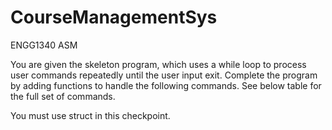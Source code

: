 # CourseManagementSys
ENGG1340 ASM

You are given the skeleton program, which uses a while loop to process user commands repeatedly until the user input exit. Complete the program by adding functions to handle the following commands. See below table for the full set of commands.

You must use struct in this checkpoint.
